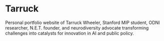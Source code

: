 # Tarruck
Personal portfolio website of Tarruck Wheeler, Stanford MIP student, ODNI researcher, N.E.T. founder, and neurodiversity advocate transforming challenges into catalysts for innovation in AI and public policy.
